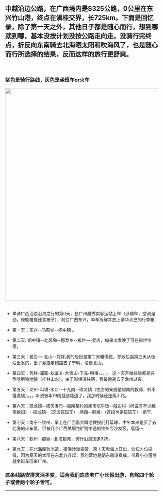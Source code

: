 <!-- 
.. link: 
.. description: 
.. tags: travel
.. date: 2014/01/22 14:12:40
.. title: 骑车在广西海陆边境上转个圈
.. slug: zhong-yue-yan-bian-yan-hai
-->

## 中越沿边公路，在广西境内是S325公路，0公里在东兴竹山港，终点在滇桂交界，长725km。下面是回忆录，除了第一天之外，其他日子都是随心而行，想到哪就到哪，基本没按计划没按公路走向走。没骑行完终点，折反向东南骑去北海晒太阳和吹海风了，也是随心而行所选择的结果，反而这样的旅行更舒爽。
<!-- TEASER_END -->
<br/>

### 紫色是骑行路线，灰色是坐班车or火车

<img src="http://ww2.sinaimg.cn/large/67804861jw1ecscreaqa9j20w00kl0xf.jpg" width="700"/>
<br/><br/>

- 单骑广西沿边沿海之行的第0天，在广州越秀南客运站上车（卧铺车，空调强劲，夜晚睡觉还盖被子），前往广西东兴，单车拆解并放上豪华大巴的行李箱.

- 第一天：东兴--马鞍坳--峒中镇 。

- 第二天: 峒中镇--北风坳--那梨乡--板烂—-爱店，如果出发晚了可在板烂住宿。

- 第三天：爱店—-北山--凭祥,我的经历是第二天睡懒觉，导致后面第三天从板烂出发的，出了爱店走错路去了宁明，没走北山。

- 第四天：凭祥-浦寨-友谊关-大青山-下冻-叫堪-。。。。 这一天开始往后都是典型喀斯特地貌（桂林山水）。由于叫堪没住宿，我最后是去了龙州过夜。

- 第五天：龙州-叫堪-水口--十九岗--硕龙镇（住店的亲戚是越南的教师，听不懂说啥）。。。听说去年19岗就通隧道了，我那时候还是爬山路。

- 第六天：硕龙镇--德天瀑布--越南某村的集市吃午饭--隘边村（听说有不少越南媳妇）--硕龙镇-（这段搭班车）-靖西--鹅泉-（这段也是搭班车）-南宁.

- 第七天：南宁--钦州，早上在广西医大跟老教授们打篮球，中午本来是买了去北海的火车票，但被几个广西美眉“拐”到中途的钦州当沙发客，嘻嘻～

- 第八天：钦州--那丽--北海银滩，骑行沿海国道325。

- 第九天：在北海腐败消遣，夜晚沙滩露营，第十天看海上日出，谁知方位搞错，因为夏天的太阳在东北方升起，我的营地是朝东南没看成，带着小小遗憾就坐班车回来广州。


### 这条线路安排灵活多变，适合我们这些老广小长假出游，自驾四个轮子或者两个轮子皆可。
* * *
